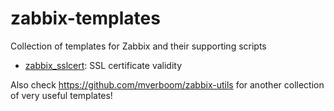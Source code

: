 # zabbix-templates

Collection of templates for Zabbix and their supporting scripts

* [zabbix_sslcert](zabbix-sslcert/): SSL certificate validity

Also check https://github.com/mverboom/zabbix-utils for another collection of very useful templates!
